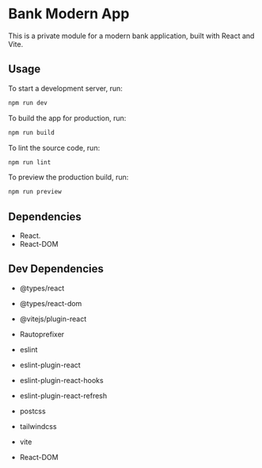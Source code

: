 # Bank Modern App
This is a private module for a modern bank application, built with React and Vite.

## Usage
To start a development server, run:

```bash
npm run dev
```
To build the app for production, run:

```bash
npm run build
```
To lint the source code, run:

```bash
npm run lint
```
To preview the production build, run:

```bash
npm run preview
```

## Dependencies

- React.
- React-DOM

## Dev Dependencies

- @types/react
- @types/react-dom
- @vitejs/plugin-react
- Rautoprefixer
- eslint
- eslint-plugin-react
- eslint-plugin-react-hooks
- eslint-plugin-react-refresh
- postcss
- tailwindcss
- vite


- React-DOM
